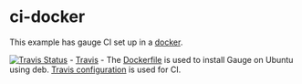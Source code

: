 # ci-docker

This example has gauge CI set up in a [docker](https://www.docker.com/).

[![Travis Status](https://travis-ci.org/getgauge-examples/ci-docker.svg?branch=master)](https://travis-ci.org/getgauge-examples/ci-docker) - [Travis](https://travis-ci.org/) - The [Dockerfile](https://github.com/getgauge-examples/ci-docker/blob/master/Dockerfile) is used to install Gauge on Ubuntu using deb. [Travis configuration](https://github.com/getgauge-examples/ci-docker/blob/master/.travis.yml) is used for CI.
